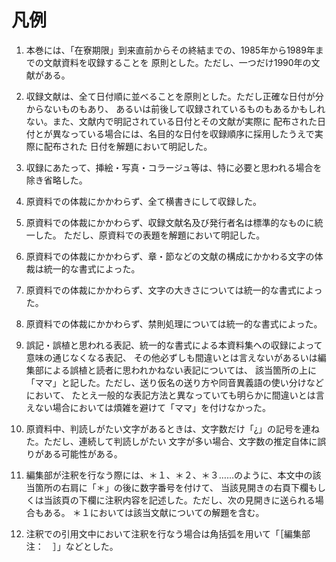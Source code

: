# 凡例

1. 本巻には、「在寮期限」到来直前からその終結までの、1985年から1989年までの文献資料を収録することを
原則とした。ただし、一つだけ1990年の文献がある。

2. 収録文献は、全て日付順に並べることを原則とした。ただし正確な日付が分からないものもあり、
あるいは前後して収録されているものもあるかもしれない。また、文献内で明記されている日付とその文献が実際に
配布された日付とが異なっている場合には、名目的な日付を収録順序に採用したうえで実際に配布された
日付を解題において明記した。

3. 収録にあたって、挿絵・写真・コラージュ等は、特に必要と思われる場合を除き省略した。

4. 原資料での体裁にかかわらず、全て横書きにして収録した。

5. 原資料での体裁にかかわらず、収録文献名及び発行者名は標準的なものに統一した。
ただし、原資料での表題を解題において明記した。

6. 原資料での体裁にかかわらず、章・節などの文献の構成にかかわる文字の体裁は統一的な書式によった。

7. 原資料での体裁にかかわらず、文字の大きさについては統一的な書式によった。

8. 原資料での体裁にかかわらず、禁則処理については統一的な書式によった。

9. 誤記・誤植と思われる表記、統一的な書式による本資料集への収録によって意味の通じなくなる表記、
その他必ずしも間違いとは言えないがあるいは編集部による誤植と読者に思われかねない表記については、
該当箇所の上に「ママ」と記した。ただし、送り仮名の送り方や同音異義語の使い分けなどにおいて、
たとえ一般的な表記方法と異なっていても明らかに間違いとは言えない場合においては煩雑を避けて「ママ」を付けなかった。

10. 原資料中、判読しがたい文字があるときは、文字数だけ「&iquest;」の記号を連ねた。ただし、連続して判読しがたい
文字が多い場合、文字数の推定自体に誤りがある可能性がある。

11. 編集部が注釈を行なう際には、＊１、＊２、＊３……のように、本文中の該当箇所の右肩に「＊」の後に数字番号を付けて、
当該見開きの右頁下欄もしくは当該頁の下欄に注釈内容を記述した。ただし、次の見開きに送られる場合もある。
＊１においては該当文献についての解題を含む。

12. 注釈での引用文中において注釈を行なう場合は角括弧を用いて「［編集部注：　］」などとした。